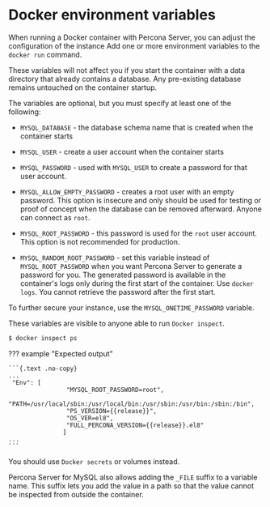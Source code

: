 # Docker environment variables

When running a Docker container with Percona Server,
you can adjust the configuration of the instance
Add one or more environment variables to the `docker run` command.

These variables will not affect you if you start the container with a data directory that already contains a database. Any pre-existing database remains untouched on the container startup.

The variables are optional, but you must specify at least one of the following:

* `MYSQL_DATABASE` - the database schema name that is created when the container starts

* `MYSQL_USER` - create a user account when the container starts

* `MYSQL_PASSWORD` - used with `MYSQL_USER` to create a password for that user account.

* `MYSQL_ALLOW_EMPTY_PASSWORD` - creates a root user with an empty password. This option is insecure and only should be used for testing or proof of concept when the database can be removed afterward. Anyone can connect as `root`.

* `MYSQL_ROOT_PASSWORD` - this password is used for the `root` user account. This option is not recommended for production.

* `MYSQL_RANDOM_ROOT_PASSWORD` - set this variable instead of `MYSQL_ROOT_PASSWORD` when you want Percona Server to generate a password for you. The generated password is available in the container's logs only during the first start of the container. Use `docker logs`. You cannot retrieve the password after the first start.

To further secure your instance, use the `MYSQL_ONETIME_PASSWORD` variable.

These variables are visible to anyone able to run `Docker inspect`. 

```{.bash data-prompt="$"}
$ docker inspect ps
```

??? example "Expected output"

    ```{.text .no-copy}
    ...
     "Env": [
                    "MYSQL_ROOT_PASSWORD=root",
                    "PATH=/usr/local/sbin:/usr/local/bin:/usr/sbin:/usr/bin:/sbin:/bin",
                    "PS_VERSION={{release}}",
                    "OS_VER=el8",
                    "FULL_PERCONA_VERSION={{release}}.el8"
                   ]
    ...
    ```

You should use `Docker secrets` or volumes instead. 

Percona Server for MySQL also allows adding the `_FILE` suffix to a variable name. This suffix lets you add the value in a path so that the value cannot be inspected from outside the container.




